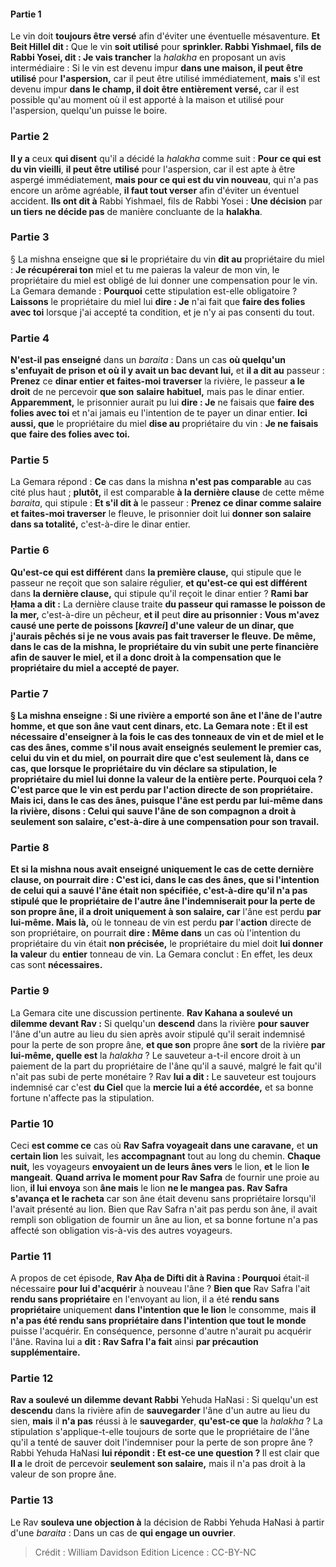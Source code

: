 
#### Partie 1
Le vin doit <b>toujours être versé</b> afin d'éviter une éventuelle mésaventure. <b>Et Beit Hillel dit :</b> Que le vin <b>soit utilisé</b> pour <b>sprinkler. Rabbi Yishmael, fils de Rabbi Yosei, dit : Je vais trancher</b> la <i>halakha</i> en proposant un avis intermédiaire : Si le vin est devenu impur <b>dans une maison, il peut être utilisé</b> pour <b>l'aspersion,</b> car il peut être utilisé immédiatement, <b>mais</b> s'il est devenu impur <b>dans le champ, il doit être entièrement versé,</b> car il est possible qu'au moment où il est apporté à la maison et utilisé pour l'aspersion, quelqu'un puisse le boire.

### Partie 2
<b>Il y a</b> ceux <b>qui disent</b> qu'il a décidé la <i>halakha</i> comme suit : <b>Pour ce qui est du vin vieilli</b>, <b>il peut être utilisé</b> pour l'aspersion,</b> car il est apte à être aspergé immédiatement, <b>mais pour ce qui est du vin nouveau</b>, qui n'a pas encore un arôme agréable, <b>il faut tout verser</b> afin d'éviter un éventuel accident. <b>Ils ont dit à</b> Rabbi Yishmael, fils de Rabbi Yosei : <b>Une décision</b> par <b>un tiers</b> <b>ne décide pas</b> de manière concluante de la <b>halakha</b>.

### Partie 3
§ La mishna enseigne que <b>si</b> le propriétaire du vin <b>dit au</b> propriétaire du miel : <b>Je récupérerai ton</b> miel et tu me paieras la valeur de mon vin, le propriétaire du miel est obligé de lui donner une compensation pour le vin. La Gemara demande : <b>Pourquoi</b> cette stipulation est-elle obligatoire ? <b>Laissons</b> le propriétaire du miel lui <b>dire : Je</b> n'ai fait que <b>faire des folies avec toi</b> lorsque j'ai accepté ta condition, et je n'y ai pas consenti du tout.

### Partie 4
<b>N'est-il pas enseigné</b> dans un <i>baraita</i> : Dans un cas <b>où quelqu'un s'enfuyait de prison et où il y avait un bac devant lui,</b> et <b>il a dit au</b> passeur : <b>Prenez</b> ce <b>dinar entier et faites-moi traverser</b> la rivière, le passeur <b>a le droit</b> de ne percevoir <b>que son</b> <b>salaire habituel,</b> mais pas le dinar entier. <b>Apparemment,</b> le prisonnier aurait pu lui <b>dire : Je</b> ne faisais que <b>faire des folies avec toi</b> et n'ai jamais eu l'intention de te payer un dinar entier. <b>Ici aussi, que</b> le propriétaire du miel <b>dise au</b> propriétaire du vin : <b>Je ne faisais que</b> <b>faire des folies avec toi.</b>

### Partie 5
La Gemara répond : <b>Ce</b> cas dans la mishna <b>n'est pas comparable</b> au cas cité plus haut ; <b>plutôt,</b> il est comparable <b>à la dernière clause</b> de cette même <i>baraita</i>, qui stipule : <b>Et s'il dit à</b> le passeur : <b>Prenez ce dinar comme salaire et faites-moi traverser</b> le fleuve, le prisonnier doit lui <b>donner son salaire dans sa totalité,</b> c'est-à-dire le dinar entier.

### Partie 6
<b>Qu'est-ce qui est différent</b> dans <b>la première clause,</b> qui stipule que le passeur ne reçoit que son salaire régulier, <b>et qu'est-ce qui est différent</b> dans <b>la dernière clause,</b> qui stipule qu'il reçoit le dinar entier ? <b>Rami bar Ḥama a dit :</b> La dernière clause traite <b>du passeur qui ramasse le poisson de la mer,</b> c'est-à-dire un pêcheur, <b>et il</b> peut <b>dire au prisonnier : <b>Vous m'avez causé une perte</b> de <b>poissons [<i>kavrei</i>]</b> d'une valeur de <b>un dinar,</b> que j'aurais pêchés si je ne vous avais pas fait traverser le fleuve. De même, dans le cas de la mishna, le propriétaire du vin subit une perte financière afin de sauver le miel, et il a donc droit à la compensation que le propriétaire du miel a accepté de payer.

### Partie 7
§ La mishna enseigne : Si <b>une rivière a emporté son âne et l'âne de l'autre</b> homme, et que <b>son âne vaut cent dinars,</b> etc. La Gemara note : <b>Et il</b> est <b>nécessaire</b> d'enseigner à la fois le cas des tonneaux de vin et de miel et le cas des ânes, <b>comme s'il</b> nous avait <b>enseignés</b> seulement <b>le premier</b> cas, celui du vin et du miel, on pourrait dire que <b>c'est</b> seulement <b>là,</b> dans ce cas, <b>que lorsque</b> le propriétaire du vin <b>déclare</b> sa stipulation, le propriétaire du miel lui <b>donne la valeur de</b> la <b>entière</b> perte. Pourquoi cela ? C'est <b>parce que</b> le vin <b>est perdu par</b> l'<b>action</b> directe de son propriétaire. <b>Mais ici,</b> dans le cas des ânes, <b>puisque</b> l'âne est perdu <b>par lui-même</b> dans la rivière, <b>disons :</b> Celui qui sauve l'âne de son compagnon <b>a</b> droit à <b>seulement son salaire,</b> c'est-à-dire à une compensation pour son travail.

### Partie 8
<b>Et si</b> la mishna nous avait <b>enseigné</b> uniquement le cas de <b>cette dernière clause,</b> on pourrait dire : <b>C'est ici,</b> dans le cas des ânes, <b>que</b> si l'intention de celui qui a sauvé l'âne était <b>non spécifiée,</b> c'est-à-dire qu'il n'a pas stipulé que le propriétaire de l'autre âne l'indemniserait pour la perte de son propre âne, il <b>a droit</b> uniquement à son salaire, car</b> l'âne est perdu <b>par lui-même. Mais là,</b> où le tonneau de vin est perdu <b>par</b> l'<b>action</b> directe de son propriétaire, on pourrait <b>dire : Même dans</b> un cas où l'intention du propriétaire du vin était <b>non précisée,</b> le propriétaire du miel doit <b>lui donner la valeur</b> du <b>entier</b> tonneau de vin. La Gemara conclut : En effet, les deux cas sont <b>nécessaires.</b>

### Partie 9
La Gemara cite une discussion pertinente. <b>Rav Kahana a soulevé un dilemme devant Rav :</b> Si quelqu'un <b>descend</b> dans la rivière <b>pour sauver</b> l'âne d'un autre au lieu du sien après avoir stipulé qu'il serait indemnisé pour la perte de son propre âne, <b>et que son</b> propre âne <b>sort</b> de la rivière <b>par lui-même, quelle est</b> la <i>halakha</i> ? Le sauveteur a-t-il encore droit à un paiement de la part du propriétaire de l'âne qu'il a sauvé, malgré le fait qu'il n'ait pas subi de perte monétaire ? Rav <b>lui a dit :</b> Le sauveteur est toujours indemnisé car c'est <b>du Ciel</b> que la <b>mercie lui a été accordée,</b> et sa bonne fortune n'affecte pas la stipulation.

### Partie 10
Ceci <b>est comme ce</b> cas où <b>Rav Safra voyageait dans une caravane,</b> et <b>un certain lion</b> les suivait, les <b>accompagnant</b> tout au long du chemin. <b>Chaque nuit,</b> les voyageurs <b>envoyaient un de leurs ânes vers</b> le lion, <b>et</b> le lion <b>le mangeait</b>. <b>Quand arriva le moment pour Rav Safra</b> de fournir une proie au lion, <b>il lui envoya</b> son <b>âne mais</b> le lion <b>ne le mangea pas. Rav Safra s'avança et le racheta</b> car son âne était devenu sans propriétaire lorsqu'il l'avait présenté au lion. Bien que Rav Safra n'ait pas perdu son âne, il avait rempli son obligation de fournir un âne au lion, et sa bonne fortune n'a pas affecté son obligation vis-à-vis des autres voyageurs.

### Partie 11
A propos de cet épisode, <b>Rav Aḥa de Difti dit à Ravina : Pourquoi</b> était-il nécessaire <b>pour lui d'acquérir</b> à nouveau l'âne ? <b>Bien que</b> Rav Safra l'ait <b>rendu sans propriétaire</b> en l'envoyant au lion, il a été <b>rendu sans propriétaire</b> uniquement <b>dans l'intention que le lion</b> le consomme, mais <b>il n'a pas été rendu sans propriétaire dans l'intention que tout le monde</b> puisse l'acquérir. En conséquence, personne d'autre n'aurait pu acquérir l'âne. Ravina lui a <b>dit : Rav Safra l'a fait</b> ainsi <b>par précaution supplémentaire.</b>

### Partie 12
<b>Rav a soulevé un dilemme devant Rabbi</b> Yehuda HaNasi : Si quelqu'un est <b>descendu</b> dans la rivière afin de <b>sauvegarder</b> l'âne d'un autre au lieu du sien, <b>mais</b> il <b>n'a pas</b> réussi à le <b>sauvegarder</b>, <b>qu'est-ce que</b> la <i>halakha</i> ? La stipulation s'applique-t-elle toujours de sorte que le propriétaire de l'âne qu'il a tenté de sauver doit l'indemniser pour la perte de son propre âne ? Rabbi Yehuda HaNasi <b>lui répondit : Et est-ce une question ? </b> Il est clair que <b>Il a</b> le droit de percevoir <b>seulement son salaire,</b> mais il n'a pas droit à la valeur de son propre âne.

### Partie 13
Le Rav <b>souleva une objection à</b> la décision de Rabbi Yehuda HaNasi à partir d'une <i>baraita</i> : Dans un cas de <b>qui engage un ouvrier</b>.

>Crédit : William Davidson Edition
>Licence : CC-BY-NC